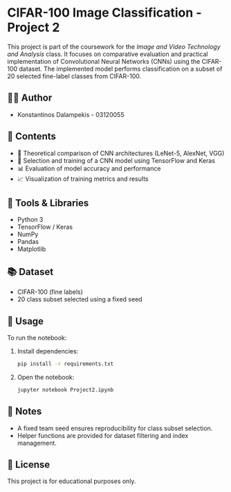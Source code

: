 # CIFAR-100 Image Classification - Project 2

This project is part of the coursework for the *Image and Video Technology and Analysis* class. It focuses on comparative evaluation and practical implementation of Convolutional Neural Networks (CNNs) using the CIFAR-100 dataset. The implemented model performs classification on a subset of 20 selected fine-label classes from CIFAR-100.

## 👨‍💻 Author
- Konstantinos Dalampekis - 03120055

## 📂 Contents
- 📄 Theoretical comparison of CNN architectures (LeNet-5, AlexNet, VGG)
- 🧠 Selection and training of a CNN model using TensorFlow and Keras
- 📊 Evaluation of model accuracy and performance
- 📈 Visualization of training metrics and results

## 🔧 Tools & Libraries
- Python 3
- TensorFlow / Keras
- NumPy
- Pandas
- Matplotlib

## 📚 Dataset
- CIFAR-100 (fine labels)
- 20 class subset selected using a fixed seed

## 🚀 Usage
To run the notebook:
1. Install dependencies:
   ```bash
   pip install -r requirements.txt
   ```
2. Open the notebook:
   ```bash
   jupyter notebook Project2.ipynb
   ```

## 📌 Notes
- A fixed team seed ensures reproducibility for class subset selection.
- Helper functions are provided for dataset filtering and index management.

## 📜 License
This project is for educational purposes only.
